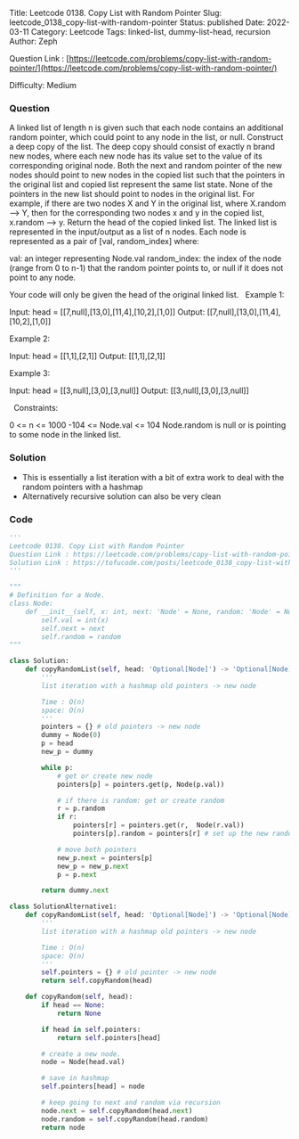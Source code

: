 Title: Leetcode 0138. Copy List with Random Pointer
Slug: leetcode_0138_copy-list-with-random-pointer
Status: published
Date: 2022-03-11
Category: Leetcode
Tags: linked-list, dummy-list-head, recursion
Author: Zeph

Question Link : [https://leetcode.com/problems/copy-list-with-random-pointer/](https://leetcode.com/problems/copy-list-with-random-pointer/)

Difficulty: Medium

### Question
A linked list of length n is given such that each node contains an additional random pointer, which could point to any node in the list, or null.
Construct a deep copy of the list. The deep copy should consist of exactly n brand new nodes, where each new node has its value set to the value of its corresponding original node. Both the next and random pointer of the new nodes should point to new nodes in the copied list such that the pointers in the original list and copied list represent the same list state. None of the pointers in the new list should point to nodes in the original list.
For example, if there are two nodes X and Y in the original list, where X.random --> Y, then for the corresponding two nodes x and y in the copied list, x.random --> y.
Return the head of the copied linked list.
The linked list is represented in the input/output as a list of n nodes. Each node is represented as a pair of [val, random_index] where:

val: an integer representing Node.val
random_index: the index of the node (range from 0 to n-1) that the random pointer points to, or null if it does not point to any node.

Your code will only be given the head of the original linked list.
 
Example 1:


Input: head = [[7,null],[13,0],[11,4],[10,2],[1,0]]
Output: [[7,null],[13,0],[11,4],[10,2],[1,0]]

Example 2:


Input: head = [[1,1],[2,1]]
Output: [[1,1],[2,1]]

Example 3:


Input: head = [[3,null],[3,0],[3,null]]
Output: [[3,null],[3,0],[3,null]]

 
Constraints:

0 <= n <= 1000
-104 <= Node.val <= 104
Node.random is null or is pointing to some node in the linked list.

### Solution

* This is essentially a list iteration with a bit of extra work to deal with the random pointers with a hashmap 
* Alternatively recursive solution can also be very clean 
 

### Code
```python
'''
Leetcode 0138. Copy List with Random Pointer
Question Link : https://leetcode.com/problems/copy-list-with-random-pointer/
Solution Link : https://tofucode.com/posts/leetcode_0138_copy-list-with-random-pointer.html
'''

"""
# Definition for a Node.
class Node:
    def __init__(self, x: int, next: 'Node' = None, random: 'Node' = None):
        self.val = int(x)
        self.next = next
        self.random = random
"""

class Solution:
    def copyRandomList(self, head: 'Optional[Node]') -> 'Optional[Node]':
        '''
        list iteration with a hashmap old pointers -> new node

        Time : O(n)
        space: O(n)
        '''
        pointers = {} # old pointers -> new node
        dummy = Node(0)
        p = head
        new_p = dummy

        while p:
            # get or create new node
            pointers[p] = pointers.get(p, Node(p.val))

            # if there is random: get or create random
            r = p.random
            if r:
                pointers[r] = pointers.get(r,  Node(r.val))
                pointers[p].random = pointers[r] # set up the new random node

            # move both pointers
            new_p.next = pointers[p]
            new_p = new_p.next
            p = p.next

        return dummy.next

class SolutionAlternative1:
    def copyRandomList(self, head: 'Optional[Node]') -> 'Optional[Node]':
        '''
        list iteration with a hashmap old pointers -> new node

        Time : O(n)
        space: O(n)
        '''
        self.pointers = {} # old pointer -> new node
        return self.copyRandom(head)

    def copyRandom(self, head):
        if head == None:
            return None

        if head in self.pointers:
            return self.pointers[head]

        # create a new node.
        node = Node(head.val)

        # save in hashmap
        self.pointers[head] = node

        # keep going to next and random via recursion
        node.next = self.copyRandom(head.next)
        node.random = self.copyRandom(head.random)
        return node

```

